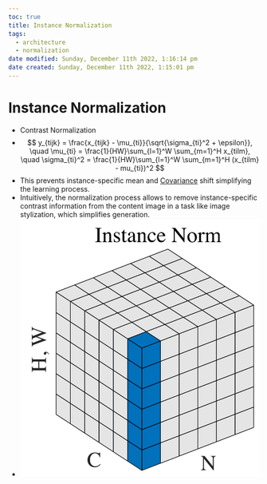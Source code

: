 ```yaml
---
toc: true
title: Instance Normalization
tags:
  - architecture
  - normalization
date modified: Sunday, December 11th 2022, 1:16:14 pm
date created: Sunday, December 11th 2022, 1:15:01 pm
---
```


# Instance Normalization

- Contrast Normalization
- $$
    y_{tijk} = \frac{x_{tijk} - \mu_{ti}}{\sqrt{\sigma_{ti}^2 + \epsilon}},
    \quad
    \mu_{ti} = \frac{1}{HW}\sum_{l=1}^W \sum_{m=1}^H x_{tilm},
    \quad
    \sigma_{ti}^2 = \frac{1}{HW}\sum_{l=1}^W \sum_{m=1}^H (x_{tilm} - mu_{ti})^2
$$
- This prevents instance-specific mean and [Covariance](Covariance.md) shift simplifying the learning process.
- Intuitively, the normalization process allows to remove instance-specific contrast information from the content image in a task like image stylization, which simplifies generation.
- ![](../images/Pasted%20image%2020221211131622.png)




